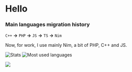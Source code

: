 # Hello

### Main languages migration history

`C++` **->** `PHP` **->** `JS` **->** `TS` **->** `Nim`

Now, for work, I use mainly Nim, a bit of PHP, C++ and JS.

<!-- See my [Gitea profile](https://gitea.com/thisago)! -->

![Stats](https://github-readme-stats.vercel.app/api?username=thisago&show_icons=true&theme=dark#)
![Most used languages](https://github-readme-stats.vercel.app/api/top-langs/?username=thisago&theme=dark&layout=compact)

<!-- Have a great day -->

<img src="https://komarev.com/ghpvc/?username=thisago&color=grey">
